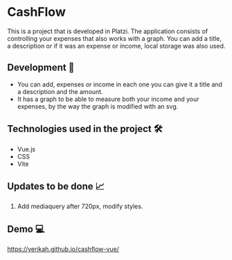 # CashFlow

This is a project that is developed in Platzi. The application consists of controlling your expenses that also works with a graph.
You can add a title, a description or if it was an expense or income, local storage was also used.

## Development 🧱

- You can add, expenses or income in each one you can give it a title and a description and the amount.
- It has a graph to be able to measure both your income and your expenses, by the way the graph is modified with an svg.

## Technologies used in the project 🛠 

- Vue.js
- CSS
- Vite
## Updates to be done 📈

1. Add mediaquery after 720px, modify styles.

## Demo 💻 

https://yerikah.github.io/cashflow-vue/
